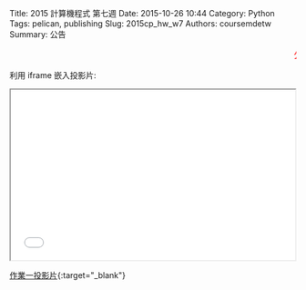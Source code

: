 Title: 2015 計算機程式 第七週
Date: 2015-10-26 10:44
Category: Python
Tags: pelican, publishing
Slug: 2015cp_hw_w7
Authors: coursemdetw
Summary: 公告

 <p><font size="3" face="Arial" color=RED><marquee border="0">公告  待更新</marquee></font></p>
 
利用 iframe 嵌入投影片:

<iframe src="9999_cp_w7_p.html" width="500" height="300"></iframe>

[作業一投影片](9999_cp_w7_p.html){:target="_blank"}



